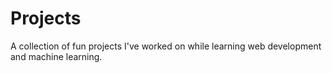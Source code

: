 # Projects
A collection of fun projects I've worked on while learning web development and machine learning.
